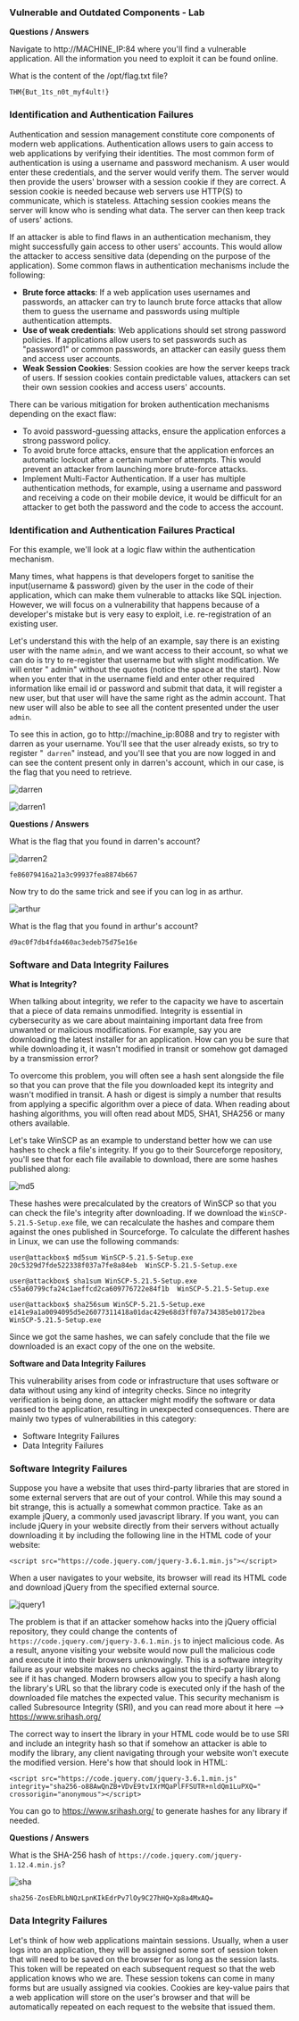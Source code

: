 <h3>Vulnerable and Outdated Components - Lab</h3>

**Questions / Answers**

Navigate to http://MACHINE_IP:84 where you'll find a vulnerable application. All the information you need to exploit it can be found online. 

What is the content of the /opt/flag.txt file?

```THM{But_1ts_n0t_myf4ult!}```

<h3>Identification and Authentication Failures</h3>

Authentication and session management constitute core components of modern web applications. Authentication allows users to gain access to web applications by verifying their identities. The most common form of authentication is using a username and password mechanism. A user would enter these credentials, and the server would verify them. The server would then provide the users' browser with a session cookie if they are correct. A session cookie is needed because web servers use HTTP(S) to communicate, which is stateless. Attaching session cookies means the server will know who is sending what data. The server can then keep track of users' actions. 

If an attacker is able to find flaws in an authentication mechanism, they might successfully gain access to other users' accounts. This would allow the attacker to access sensitive data (depending on the purpose of the application). Some common flaws in authentication mechanisms include the following:

- **Brute force attacks**: If a web application uses usernames and passwords, an attacker can try to launch brute force attacks that allow them to guess the username and passwords using multiple authentication attempts. 
- **Use of weak credentials**: Web applications should set strong password policies. If applications allow users to set passwords such as "password1" or common passwords, an attacker can easily guess them and access user accounts.
- **Weak Session Cookies**: Session cookies are how the server keeps track of users. If session cookies contain predictable values, attackers can set their own session cookies and access users' accounts.

There can be various mitigation for broken authentication mechanisms depending on the exact flaw:

- To avoid password-guessing attacks, ensure the application enforces a strong password policy. 
- To avoid brute force attacks, ensure that the application enforces an automatic lockout after a certain number of attempts. This would prevent an attacker from launching more brute-force attacks.
- Implement Multi-Factor Authentication. If a user has multiple authentication methods, for example, using a username and password and receiving a code on their mobile device, it would be difficult for an attacker to get both the password and the code to access the account.

<h3>Identification and Authentication Failures Practical</h3>

For this example, we'll look at a logic flaw within the authentication mechanism.

Many times, what happens is that developers forget to sanitise the input(username & password) given by the user in the code of their application, which can make them vulnerable to attacks like SQL injection. However, we will focus on a vulnerability that happens because of a developer's mistake but is very easy to exploit, i.e. re-registration of an existing user.

Let's understand this with the help of an example, say there is an existing user with the name ```admin```, and we want access to their account, so what we can do is try to re-register that username but with slight modification. We will enter " admin" without the quotes (notice the space at the start). Now when you enter that in the username field and enter other required information like email id or password and submit that data, it will register a new user, but that user will have the same right as the admin account. That new user will also be able to see all the content presented under the user ```admin```.

To see this in action, go to http://machine_ip:8088 and try to register with darren as your username. You'll see that the user already exists, so try to register "``` darren```" instead, and you'll see that you are now logged in and can see the content present only in darren's account, which in our case, is the flag that you need to retrieve.

![darren](https://github.com/schoto/THM-Web-Hacking-Fundamentals/assets/69323411/e79ea16a-22e1-43f3-bce5-e10443b194af)

![darren1](https://github.com/schoto/THM-Web-Hacking-Fundamentals/assets/69323411/889ea3cf-e6dc-4e97-a869-98bef36b809b)

**Questions / Answers**

What is the flag that you found in darren's account?

![darren2](https://github.com/schoto/THM-Web-Hacking-Fundamentals/assets/69323411/e435d5e5-5c3e-440c-b95d-37a24675c755)

```fe86079416a21a3c99937fea8874b667```

Now try to do the same trick and see if you can log in as arthur.

![arthur](https://github.com/schoto/THM-Web-Hacking-Fundamentals/assets/69323411/4a170932-caef-4078-90b9-25cb13d0a818)

What is the flag that you found in arthur's account?

```d9ac0f7db4fda460ac3edeb75d75e16e```

<h3>Software and Data Integrity Failures</h3>

**What is Integrity?**

When talking about integrity, we refer to the capacity we have to ascertain that a piece of data remains unmodified. Integrity is essential in cybersecurity as we care about maintaining important data free from unwanted or malicious modifications. For example, say you are downloading the latest installer for an application. How can you be sure that while downloading it, it wasn't modified in transit or somehow got damaged by a transmission error?

To overcome this problem, you will often see a hash sent alongside the file so that you can prove that the file you downloaded kept its integrity and wasn't modified in transit. A hash or digest is simply a number that results from applying a specific algorithm over a piece of data. When reading about hashing algorithms, you will often read about MD5, SHA1, SHA256 or many others available.

Let's take WinSCP as an example to understand better how we can use hashes to check a file's integrity. If you go to their Sourceforge repository, you'll see that for each file available to download, there are some hashes published along:

![md5](https://github.com/schoto/THM-Web-Hacking-Fundamentals/assets/69323411/71c0d1f8-50a6-4f4e-ad3f-28bb414ae775)

These hashes were precalculated by the creators of WinSCP so that you can check the file's integrity after downloading. If we download the ```WinSCP-5.21.5-Setup.exe``` file, we can recalculate the hashes and compare them against the ones published in Sourceforge. To calculate the different hashes in Linux, we can use the following commands:

```
user@attackbox$ md5sum WinSCP-5.21.5-Setup.exe          
20c5329d7fde522338f037a7fe8a84eb  WinSCP-5.21.5-Setup.exe
                                                                                                                
user@attackbox$ sha1sum WinSCP-5.21.5-Setup.exe 
c55a60799cfa24c1aeffcd2ca609776722e84f1b  WinSCP-5.21.5-Setup.exe
                                                                                                                
user@attackbox$ sha256sum WinSCP-5.21.5-Setup.exe 
e141e9a1a0094095d5e26077311418a01dac429e68d3ff07a734385eb0172bea  WinSCP-5.21.5-Setup.exe
```

Since we got the same hashes, we can safely conclude that the file we downloaded is an exact copy of the one on the website.

**Software and Data Integrity Failures**

This vulnerability arises from code or infrastructure that uses software or data without using any kind of integrity checks. Since no integrity verification is being done, an attacker might modify the software or data passed to the application, resulting in unexpected consequences. There are mainly two types of vulnerabilities in this category:

- Software Integrity Failures
- Data Integrity Failures

<h3>Software Integrity Failures</h3>

Suppose you have a website that uses third-party libraries that are stored in some external servers that are out of your control. While this may sound a bit strange, this is actually a somewhat common practice. Take as an example jQuery, a commonly used javascript library. If you want, you can include jQuery in your website directly from their servers without actually downloading it by including the following line in the HTML code of your website:

```<script src="https://code.jquery.com/jquery-3.6.1.min.js"></script>```

When a user navigates to your website, its browser will read its HTML code and download jQuery from the specified external source.

![jquery1](https://github.com/schoto/THM-Web-Hacking-Fundamentals/assets/69323411/e2e3da48-a747-47ee-8bf7-41740c3e17fa)

The problem is that if an attacker somehow hacks into the jQuery official repository, they could change the contents of ```https://code.jquery.com/jquery-3.6.1.min.js``` to inject malicious code. As a result, anyone visiting your website would now pull the malicious code and execute it into their browsers unknowingly. This is a software integrity failure as your website makes no checks against the third-party library to see if it has changed. Modern browsers allow you to specify a hash along the library's URL so that the library code is executed only if the hash of the downloaded file matches the expected value. This security mechanism is called Subresource Integrity (SRI), and you can read more about it here --> https://www.srihash.org/

The correct way to insert the library in your HTML code would be to use SRI and include an integrity hash so that if somehow an attacker is able to modify the library, any client navigating through your website won't execute the modified version. Here's how that should look in HTML:

```
<script src="https://code.jquery.com/jquery-3.6.1.min.js" integrity="sha256-o88AwQnZB+VDvE9tvIXrMQaPlFFSUTR+nldQm1LuPXQ=" crossorigin="anonymous"></script>
```

You can go to https://www.srihash.org/ to generate hashes for any library if needed.

**Questions / Answers**

What is the SHA-256 hash of ```https://code.jquery.com/jquery-1.12.4.min.js```?

![sha](https://github.com/schoto/THM-Web-Hacking-Fundamentals/assets/69323411/b6cc15d7-5c35-49d0-a080-d5d8e158dc40)

```sha256-ZosEbRLbNQzLpnKIkEdrPv7lOy9C27hHQ+Xp8a4MxAQ=```

<h3>Data Integrity Failures</h3>

Let's think of how web applications maintain sessions. Usually, when a user logs into an application, they will be assigned some sort of session token that will need to be saved on the browser for as long as the session lasts. This token will be repeated on each subsequent request so that the web application knows who we are. These session tokens can come in many forms but are usually assigned via cookies. Cookies are key-value pairs that a web application will store on the user's browser and that will be automatically repeated on each request to the website that issued them.


